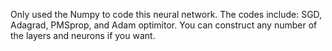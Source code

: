 Only used the Numpy to code this neural network.
The codes include: SGD, Adagrad, PMSprop, and Adam optimitor.
You can construct any number of the layers and neurons if you want.
